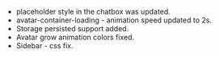 - placeholder style in the chatbox was updated.
- avatar-container-loading - animation speed updated to 2s.
- Storage persisted support added.
- Avatar grow animation colors fixed.
- Sidebar - css fix.

